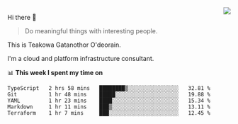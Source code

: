 <img align="right" src="https://github-readme-stats.vercel.app/api?username=Teakowa&show_icons=true&icon_color=2f80ed&text_color=718096&bg_color=ffffff&hide_title=true" />

Hi there 👋

> Do meaningful things with interesting people.

This is Teakowa Gatanothor O'deorain.

I'm a cloud and platform infrastructure consultant.

📊 **This week I spent my time on**
<!--START_SECTION:waka-->
```text
TypeScript   2 hrs 58 mins   ████████▒░░░░░░░░░░░░░░░░   32.81 % 
Git          1 hr 48 mins    █████░░░░░░░░░░░░░░░░░░░░   19.88 % 
YAML         1 hr 23 mins    ████░░░░░░░░░░░░░░░░░░░░░   15.34 % 
Markdown     1 hr 11 mins    ███▒░░░░░░░░░░░░░░░░░░░░░   13.11 % 
Terraform    1 hr 7 mins     ███░░░░░░░░░░░░░░░░░░░░░░   12.45 % 
```
<!--END_SECTION:waka-->
